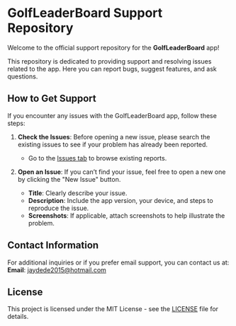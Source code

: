 # GolfLeaderBoard Support Repository

Welcome to the official support repository for the **GolfLeaderBoard** app!

This repository is dedicated to providing support and resolving issues related to the app. Here you can report bugs, suggest features, and ask questions.

## How to Get Support

If you encounter any issues with the GolfLeaderBoard app, follow these steps:

1. **Check the Issues**: Before opening a new issue, please search the existing issues to see if your problem has already been reported.
   - Go to the [Issues tab](https://github.com/yourusername/yourrepo/issues) to browse existing reports.

2. **Open an Issue**: If you can’t find your issue, feel free to open a new one by clicking the "New Issue" button.
   - **Title**: Clearly describe your issue.
   - **Description**: Include the app version, your device, and steps to reproduce the issue.
   - **Screenshots**: If applicable, attach screenshots to help illustrate the problem.

## Contact Information

For additional inquiries or if you prefer email support, you can contact us at:  
**Email**: jaydede2015@hotmail.com

## License

This project is licensed under the MIT License - see the [LICENSE](LICENSE) file for details.
